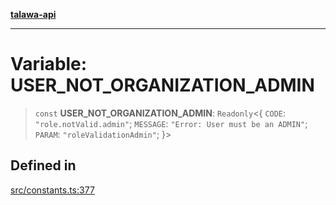 [**talawa-api**](../../README.md)

***

# Variable: USER\_NOT\_ORGANIZATION\_ADMIN

> `const` **USER\_NOT\_ORGANIZATION\_ADMIN**: `Readonly`\<\{ `CODE`: `"role.notValid.admin"`; `MESSAGE`: `"Error: User must be an ADMIN"`; `PARAM`: `"roleValidationAdmin"`; \}\>

## Defined in

[src/constants.ts:377](https://github.com/Suyash878/talawa-api/blob/095e6964ce2a06c1c30d1acf81b6162203f1db91/src/constants.ts#L377)

